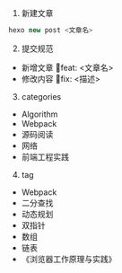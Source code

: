 1. 新建文章
```javascript
hexo new post <文章名>
```
2. 提交规范
- 新增文章 :memo:feat: <文章名>
- 修改内容 :bug:fix: <描述>
3. categories 
- Algorithm
- Webpack
- 源码阅读
- 网络
- 前端工程实践

4. tag
- Webpack
- 二分查找
- 动态规划
- 双指针
- 数组
- 链表
- 《浏览器工作原理与实践》
